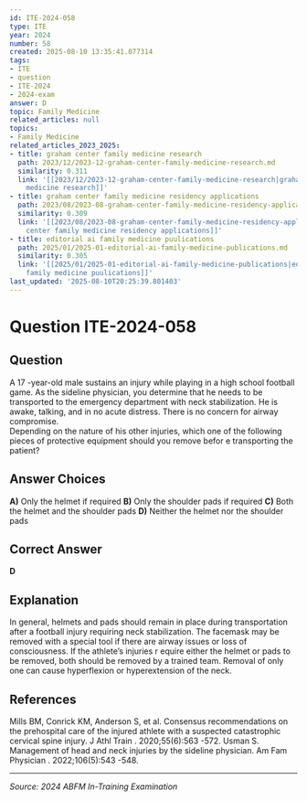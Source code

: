 ```yaml
---
id: ITE-2024-058
type: ITE
year: 2024
number: 58
created: 2025-08-10 13:35:41.077314
tags:
- ITE
- question
- ITE-2024
- 2024-exam
answer: D
topic: Family Medicine
related_articles: null
topics:
- Family Medicine
related_articles_2023_2025:
- title: graham center family medicine research
  path: 2023/12/2023-12-graham-center-family-medicine-research.md
  similarity: 0.311
  link: '[[2023/12/2023-12-graham-center-family-medicine-research|graham center family
    medicine research]]'
- title: graham center family medicine residency applications
  path: 2023/08/2023-08-graham-center-family-medicine-residency-applications.md
  similarity: 0.309
  link: '[[2023/08/2023-08-graham-center-family-medicine-residency-applications|graham
    center family medicine residency applications]]'
- title: editorial ai family medicine puulications
  path: 2025/01/2025-01-editorial-ai-family-medicine-publications.md
  similarity: 0.305
  link: '[[2025/01/2025-01-editorial-ai-family-medicine-publications|editorial ai
    family medicine puulications]]'
last_updated: '2025-08-10T20:25:39.801403'
---
```


# Question ITE-2024-058

## Question
A 17 -year-old male sustains an injury while playing in a high school football game. As the sideline 
physician, you determine that he needs to be transported to the emergency department with neck 
stabilization. He is awake, talking, and in no acute distress. There is no concern for airway compromise.  
 Depending on the nature of his other injuries, which one of the following pieces of protective 
equipment should you remove befor e transporting the patient?

## Answer Choices
**A)** Only the helmet if required
**B)** Only the shoulder pads if required
**C)** Both the helmet and the shoulder pads
**D)** Neither the helmet nor the shoulder pads

## Correct Answer
**D**

## Explanation
In general, helmets and pads should remain in place during transportation after a football injury requiring neck stabilization. The facemask may be removed with a special tool if there are airway issues or loss of consciousness. If the athlete’s injuries r equire either the helmet or pads to be removed, both should be removed by a trained team. Removal of only one can cause hyperflexion or hyperextension of the neck.

## References
Mills BM, Conrick KM, Anderson S, et al. Consensus recommendations on the prehospital care of the injured athlete with a suspected catastrophic cervical spine injury. J Athl Train . 2020;55(6):563 -572. Usman S. Management of head and neck injuries by the sideline physician. Am Fam Physician . 2022;106(5):543 -548.

---
*Source: 2024 ABFM In-Training Examination*